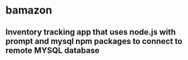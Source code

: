 # bamazon
## Inventory tracking app that uses node.js with prompt and mysql npm packages to connect to remote MYSQL database

